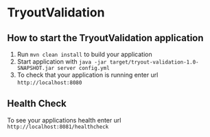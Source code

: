 # TryoutValidation

How to start the TryoutValidation application
---

1. Run `mvn clean install` to build your application
1. Start application with `java -jar target/tryout-validation-1.0-SNAPSHOT.jar server config.yml`
1. To check that your application is running enter url `http://localhost:8080`

Health Check
---

To see your applications health enter url `http://localhost:8081/healthcheck`
